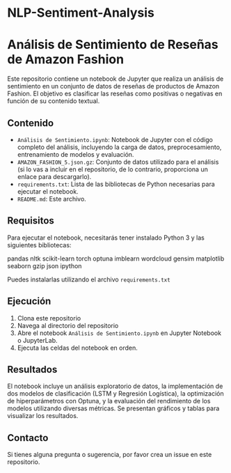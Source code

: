 # NLP-Sentiment-Analysis

# Análisis de Sentimiento de Reseñas de Amazon Fashion

Este repositorio contiene un notebook de Jupyter que realiza un análisis de sentimiento en un conjunto de datos de reseñas de productos de Amazon Fashion. El objetivo es clasificar las reseñas como positivas o negativas en función de su contenido textual.

## Contenido

- `Análisis de Sentimiento.ipynb`: Notebook de Jupyter con el código completo del análisis, incluyendo la carga de datos, preprocesamiento, entrenamiento de modelos y evaluación.
- `AMAZON_FASHION_5.json.gz`: Conjunto de datos utilizado para el análisis (si lo vas a incluir en el repositorio, de lo contrario, proporciona un enlace para descargarlo).
- `requirements.txt`: Lista de las bibliotecas de Python necesarias para ejecutar el notebook.
- `README.md`: Este archivo.

## Requisitos

Para ejecutar el notebook, necesitarás tener instalado Python 3 y las siguientes bibliotecas:

pandas
nltk
scikit-learn
torch
optuna
imblearn
wordcloud
gensim
matplotlib
seaborn
gzip
json
ipython

Puedes instalarlas utilizando el archivo `requirements.txt`
## Ejecución

1. Clona este repositorio
2. Navega al directorio del repositorio
3. Abre el notebook `Análisis de Sentimiento.ipynb` en Jupyter Notebook o JupyterLab.
4. Ejecuta las celdas del notebook en orden.

## Resultados

El notebook incluye un análisis exploratorio de datos, la implementación de dos modelos de clasificación (LSTM y Regresión Logística), la optimización de hiperparámetros con Optuna, y la evaluación del rendimiento de los modelos utilizando diversas métricas. Se presentan gráficos y tablas para visualizar los resultados.

## Contacto

Si tienes alguna pregunta o sugerencia, por favor crea un issue en este repositorio.
